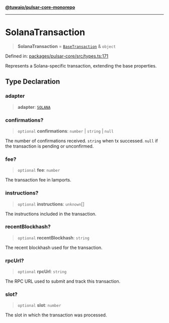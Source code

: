 [**@tuwaio/pulsar-core-monorepo**](../../../README.md)

***

# SolanaTransaction

> **SolanaTransaction** = [`BaseTransaction`](BaseTransaction.md) & `object`

Defined in: [packages/pulsar-core/src/types.ts:171](https://github.com/TuwaIO/pulsar-core/blob/2c6f93125183d258e3ab6bfaceb7a8c25afd5e6b/packages/pulsar-core/src/types.ts#L171)

Represents a Solana-specific transaction, extending the base properties.

## Type Declaration

### adapter

> **adapter**: [`SOLANA`](../enumerations/TransactionAdapter.md#solana)

### confirmations?

> `optional` **confirmations**: `number` \| `string` \| `null`

The number of confirmations received. `string` when tx successed. `null` if the transaction is pending or unconfirmed.

### fee?

> `optional` **fee**: `number`

The transaction fee in lamports.

### instructions?

> `optional` **instructions**: `unknown`[]

The instructions included in the transaction.

### recentBlockhash?

> `optional` **recentBlockhash**: `string`

The recent blockhash used for the transaction.

### rpcUrl?

> `optional` **rpcUrl**: `string`

The RPC URL used to submit and track this transaction.

### slot?

> `optional` **slot**: `number`

The slot in which the transaction was processed.
